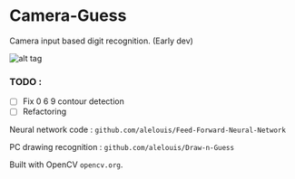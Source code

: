 # Camera-Guess

Camera input based digit recognition. (Early dev)

![alt tag](http://i.imgur.com/uvEeY2s.png)

### TODO :

- [ ] Fix 0 6 9 contour detection
- [ ] Refactoring

Neural network code : 
`github.com/alelouis/Feed-Forward-Neural-Network`

PC drawing recognition : 
`github.com/alelouis/Draw-n-Guess`

Built with OpenCV `opencv.org`.
